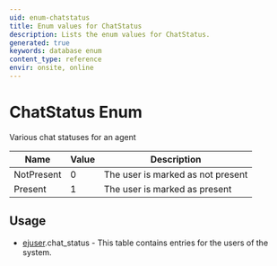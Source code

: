 ```yaml
---
uid: enum-chatstatus
title: Enum values for ChatStatus
description: Lists the enum values for ChatStatus.
generated: true
keywords: database enum
content_type: reference
envir: onsite, online
---
```


# ChatStatus Enum

Various chat statuses for an agent

| Name | Value | Description |
|------|-------|-------------|
|NotPresent|0|The user is marked as not present|
|Present|1|The user is marked as present|

## Usage

* [ejuser](../ejuser.md).chat_status - This table contains entries for the users of the system.
